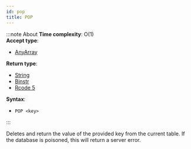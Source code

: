 ```yaml
---
id: pop
title: POP
---
```

        

:::note About
**Time complexity**: O(1)  
**Accept type**:

- [AnyArray](../protocol/data-types.md#any-array)

**Return type**:

- [String](../protocol/skyhash.md#strings-)
- [Binstr](../protocol/skyhash.md#strings-)
- [Rcode 5](../protocol/response-codes.md)

**Syntax**:

- `POP <key>`

:::

Deletes and return the value of the provided key from the current table.
If the database is poisoned, this will return a server error.

